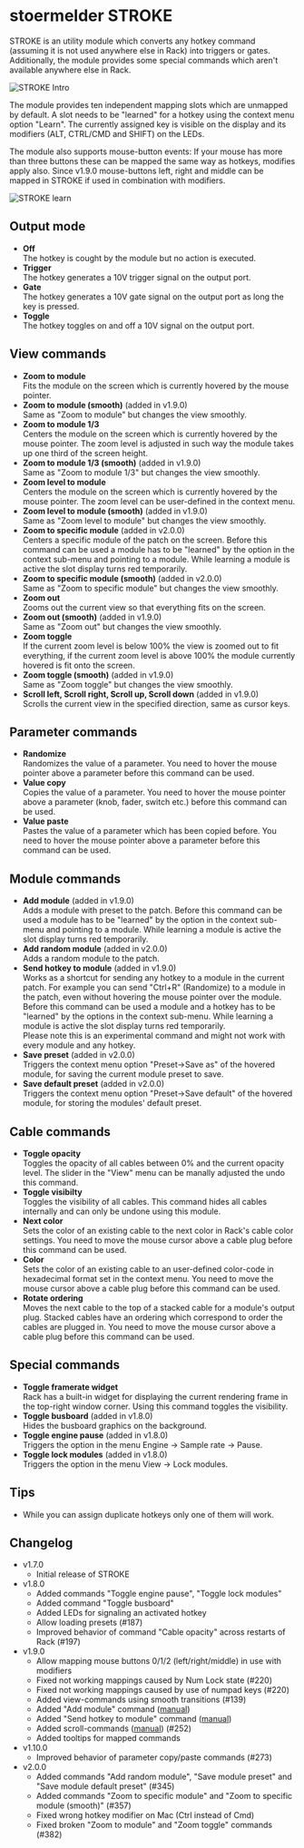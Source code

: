 # stoermelder STROKE

STROKE is an utility module which converts any hotkey command (assuming it is not used anywhere else in Rack) into triggers or gates. Additionally, the module provides some special commands which aren't available anywhere else in Rack.

![STROKE Intro](./Stroke-intro.png)

The module provides ten independent mapping slots which are unmapped by default. A slot needs to be "learned" for a hotkey using the context menu option "Learn". The currently assigned key is visible on the display and its modifiers (ALT, CTRL/CMD and SHIFT) on the LEDs.

The module also supports mouse-button events: If your mouse has more than three buttons these  can be mapped the same way as hotkeys, modifies apply also. Since v1.9.0 mouse-buttons left, right and middle can be mapped in STROKE if used in combination with modifiers.

![STROKE learn](./Stroke-learn.gif)

## Output mode

- **Off**  
  The hotkey is cought by the module but no action is executed.
- **Trigger**  
  The hotkey generates a 10V trigger signal on the output port.
- **Gate**  
  The hotkey generates a 10V gate signal on the output port as long the key is pressed.
- **Toggle**  
  The hotkey toggles on and off a 10V signal on the output port.

## View commands 

- **Zoom to module**  
  Fits the module on the screen which is currently hovered by the mouse pointer.
- **Zoom to module (smooth)** (added in v1.9.0)  
  Same as "Zoom to module" but changes the view smoothly.
- **Zoom to module 1/3**  
  Centers the module on the screen which is currently hovered by the mouse pointer. The zoom level is adjusted in such way the module takes up one third of the screen height.
- **Zoom to module 1/3 (smooth)** (added in v1.9.0)  
  Same as "Zoom to module 1/3" but changes the view smoothly.
- **Zoom level to module**  
  Centers the module on the screen which is currently hovered by the mouse pointer. The zoom level can be user-defined in the context menu.
- **Zoom level to module (smooth)** (added in v1.9.0)  
  Same as "Zoom level to module" but changes the view smoothly.
- **Zoom to specific module** (added in v2.0.0)  
  Centers a specific module of the patch on the screen. Before this command can be used a module has to be "learned" by the option in the context sub-menu and pointing to a module. While learning a module is active the slot display turns red temporarily.
- **Zoom to specific module (smooth)** (added in v2.0.0)  
  Same as "Zoom to specific module" but changes the view smoothly.
- **Zoom out**  
  Zooms out the current view so that everything fits on the screen.
- **Zoom out (smooth)** (added in v1.9.0)  
  Same as "Zoom out" but changes the view smoothly.
- **Zoom toggle**  
  If the current zoom level is below 100% the view is zoomed out to fit everything, if the current zoom level is above 100% the module currently hovered is fit onto the screen.
- **Zoom toggle (smooth)** (added in v1.9.0)  
  Same as "Zoom toggle" but changes the view smoothly.
<a name="view-scroll"></a>
- **Scroll left, Scroll right, Scroll up, Scroll down** (added in v1.9.0)  
  Scrolls the current view in the specified direction, same as cursor keys.

## Parameter commands

- **Randomize**  
  Randomizes the value of a parameter. You need to hover the mouse pointer above a parameter before this command can be used.
- **Value copy**  
  Copies the value of a parameter. You need to hover the mouse pointer above a parameter (knob, fader, switch etc.) before this command can be used.
- **Value paste**  
  Pastes the value of a parameter which has been copied before. You need to hover the mouse pointer above a parameter before this command can be used.

## Module commands

<a name="add-module"></a>
- **Add module** (added in v1.9.0)  
  Adds a module with preset to the patch. Before this command can be used a module has to be "learned" by the option in the context sub-menu and pointing to a module. While learning a module is active the slot display turns red temporarily.
- **Add random module** (added in v2.0.0)  
  Adds a random module to the patch.
<a name="module-send-hotkey"></a>
- **Send hotkey to module** (added in v1.9.0)  
  Works as a shortcut for sending any hotkey to a module in the current patch. For example you can send "Ctrl+R" (Randomize) to a module in the patch, even without hovering the mouse pointer over the module. Before this command can be used a module and a hotkey has to be "learned" by the options in the context sub-menu. While learning a module is active the slot display turns red temporarily.  
  Please note this is an experimental command and might not work with every module and any hotkey.
- **Save preset** (added in v2.0.0)  
  Triggers the context menu option "Preset->Save as" of the hovered module, for saving the current module preset to save.
- **Save default preset** (added in v2.0.0)  
  Triggers the context menu option "Preset->Save default" of the hovered module, for storing the modules' default preset.

## Cable commands

- **Toggle opacity**  
  Toggles the opacity of all cables between 0% and the current opacity level. The slider in the "View" menu can be manally adjusted the undo this command.
- **Toggle visibilty**  
  Toggles the visibility of all cables. This command hides all cables internally and can only be undone using this module.
- **Next color**  
  Sets the color of an existing cable to the next color in Rack's cable color settings. You need to move the mouse cursor above a cable plug before this command can be used.
- **Color**  
  Sets the color of an existing cable to an user-defined color-code in hexadecimal format set in the context menu. You need to move the mouse cursor above a cable plug before this command can be used.
- **Rotate ordering**  
  Moves the next cable to the top of a stacked cable for a module's output plug. Stacked cables have an ordering which correspond to order the cables are plugged in. You need to move the mouse cursor above a cable plug before this command can be used.

## Special commands

- **Toggle framerate widget**  
  Rack has a built-in widget for displaying the current rendering frame in the top-right window corner. Using this command toggles the visibility.
- **Toggle busboard** (added in v1.8.0)  
  Hides the busboard graphics on the background.
- **Toggle engine pause** (added in v1.8.0)  
  Triggers the option in the menu Engine -> Sample rate -> Pause.
- **Toggle lock modules** (added in v1.8.0)  
  Triggers the option in the menu View -> Lock modules.

## Tips

- While you can assign duplicate hotkeys only one of them will work.

## Changelog

- v1.7.0
    - Initial release of STROKE
- v1.8.0
    - Added commands "Toggle engine pause", "Toggle lock modules"
    - Added command "Toggle busboard"
    - Added LEDs for signaling an activated hotkey
    - Allow loading presets (#187)
    - Improved behavior of command "Cable opacity" across restarts of Rack (#197)
- v1.9.0
    - Allow mapping mouse buttons 0/1/2 (left/right/middle) in use with modifiers
    - Fixed not working mappings caused by Num Lock state (#220)
    - Fixed not working mappings caused by use of numpad keys (#220)
    - Added view-commands using smooth transitions (#139)
    - Added "Add module" command ([manual](./Stroke.md#add-module))
    - Added "Send hotkey to module" command ([manual](./Stroke.md#module-send-hotkey))
    - Added scroll-commands ([manual](./Stroke.md#view-scroll)) (#252)
    - Added tooltips for mapped commands
- v1.10.0
    - Improved behavior of parameter copy/paste commands (#273)
- v2.0.0
    - Added commands "Add random module", "Save module preset" and "Save module default preset" (#345)
    - Added commands "Zoom to specific module" and "Zoom to specific module (smooth)" (#357)
    - Fixed wrong hotkey modifier on Mac (Ctrl instead of Cmd)
    - Fixed broken "Zoom to module" and "Zoom toggle" commands (#382)